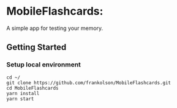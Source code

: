 # MobileFlashcards:

A simple app for testing your memory.

## Getting Started

### Setup local environment

```shell
cd ~/
git clone https://github.com/frankolson/MobileFlashcards.git
cd MobileFlashcards
yarn install
yarn start
```

